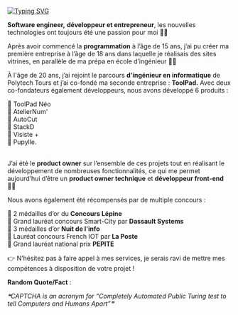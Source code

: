 [![Typing SVG](https://readme-typing-svg.herokuapp.com?color=%23184283&width=500&lines=Hello%2C+I'm+Adrian+Guery;Software+engineer+%26+front-end+developer;React.js%2C+Gatsby.js%2C+Firebase%2C+Algolia)](https://git.io/typing-svg)

**Software engineer,** **développeur et entrepreneur**, les nouvelles technologies ont toujours été une passion pour moi 👨‍💻<br/>

Après avoir commencé la **programmation** à l’âge de 15 ans, j’ai pu créer ma première entreprise à l’âge de 18 ans dans laquelle je réalisais des sites vitrines, en parallèle de ma prépa en école d’ingénieur 🧑‍🎓<br/>

À l'âge de 20 ans, j’ai rejoint le parcours **d'ingénieur en informatique** de Polytech Tours et j’ai co-fondé ma seconde entreprise : **ToolPad.** Avec deux co-fondateurs également développeurs, nous avons développé 6 produits : <br/>

  🔹 ToolPad Néo<br/>
  🔹 AtelierNum'<br/>
  🔹 AutoCut<br/>
  🔹 StackD<br/>
  🔹 Visiste +<br/>
  🔹 Pupylle.<br/><br/>

J’ai été le **product owner** sur l’ensemble de ces projets tout en réalisant le développement de nombreuses fonctionnalités, ce qui me permet aujourd’hui d’être un **product owner technique** et **développeur front-end** 👨‍💻<br/>


Nous avons également été récompensés par de multiple concours :<br/>

  🏅 2 médailles d’or du **Concours Lépine**<br/>
  🏅 Grand lauréat concours Smart-City par **Dassault Systems**<br/>
  🏅 3 médailles d’or **Nuit de l'info**<br/>
  🏅 Lauréat concours French IOT par **La Poste**<br/>
  🏅 Grand lauréat national prix **PEPITE**<br/>

👉 N’hésitez pas à faire appel à mes services, je serais ravi de mettre mes compétences à disposition de votre projet !

**Random Quote/Fact** :
<!--STARTS_HERE_QUOTE_README-->
<i>❝CAPTCHA is an acronym for “Completely Automated Public Turing test to tell Computers and Humans Apart”❞</i>
<!--ENDS_HERE_QUOTE_README-->
